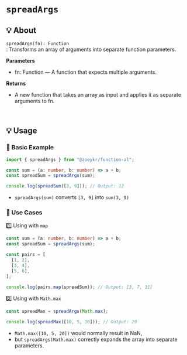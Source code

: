 # `spreadArgs`

## 💡 About

`spreadArgs(fn): Function`  
: Transforms an array of arguments into separate function parameters.

**Parameters**

- fn: Function — A function that expects multiple arguments.

**Returns**

- A new function that takes an array as input and applies it as separate arguments to fn.

<br />

## 💡 Usage

### 📌 Basic Example

```ts
import { spreadArgs } from "@zoeykr/function-al";

const sum = (a: number, b: number) => a + b;
const spreadSum = spreadArgs(sum);

console.log(spreadSum([3, 9])); // Output: 12
```

- `spreadArgs(sum)` converts `[3, 9]` into `sum(3, 9)`

### 📌 Use Cases

1️⃣ Using with `map`

```ts
const sum = (a: number, b: number) => a + b;
const spreadSum = spreadArgs(sum);

const pairs = [
  [1, 2],
  [3, 4],
  [5, 6],
];

console.log(pairs.map(spreadSum)); // Output: [3, 7, 11]
```

2️⃣ Using with `Math.max`

```ts
const spreadMax = spreadArgs(Math.max);

console.log(spreadMax([10, 5, 20])); // Output: 20
```

- `Math.max([10, 5, 20])` would normally result in NaN,
- but `spreadArgs(Math.max)` correctly expands the array into separate parameters.
